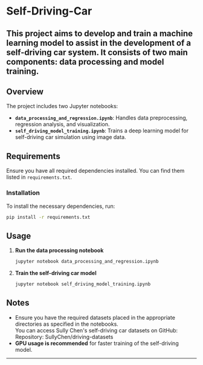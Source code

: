 # Self-Driving-Car
This project aims to develop and train a machine learning model to assist in the development of a self-driving car system. It consists of two main components: data processing and model training.
---


## Overview  

The project includes two Jupyter notebooks:  

- **`data_processing_and_regression.ipynb`**: Handles data preprocessing, regression analysis, and visualization.  
- **`self_driving_model_training.ipynb`**: Trains a deep learning model for self-driving car simulation using image data.  

## Requirements  

Ensure you have all required dependencies installed. You can find them listed in `requirements.txt`.  

### Installation  

To install the necessary dependencies, run:  

```bash
pip install -r requirements.txt
```

## Usage  

1. **Run the data processing notebook**  

   ```bash
   jupyter notebook data_processing_and_regression.ipynb
   ```  

2. **Train the self-driving car model**  

   ```bash
   jupyter notebook self_driving_model_training.ipynb
   ```  



## Notes  

- Ensure you have the required datasets placed in the appropriate directories as specified in the notebooks.  
   You can access Sully Chen's self-driving car datasets on GitHub:
   Repository: SullyChen/driving-datasets 
- **GPU usage is recommended** for faster training of the self-driving model.  

---


